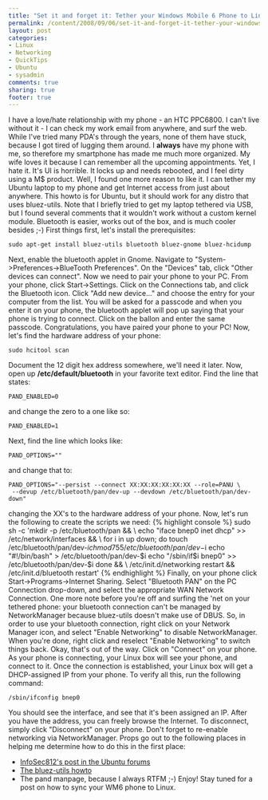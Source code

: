 ```yaml
---
title: "Set it and forget it: Tether your Windows Mobile 6 Phone to Linux"
permalink: /content/2008/09/06/set-it-and-forget-it-tether-your-windows-mobile-6-phone-linux
layout: post
categories:
- Linux
- Networking
- QuickTips
- Ubuntu
- sysadmin
comments: true
sharing: true
footer: true
---
```

I have a love/hate relationship with my phone - an HTC PPC6800. I can't live
without it - I can check my work email from anywhere, and surf the web. While
I've tried many PDA's through the years, none of them have stuck, because I
got tired of lugging them around. I **always** have my phone with me, so
therefore my smartphone has made me much more organized. My wife loves it
because I can remember all the upcoming appointments. Yet, I hate it. It's UI
is horrible. It locks up and needs rebooted, and I feel dirty using a M$
product. Well, I found one more reason to like it. I can tether my Ubuntu
laptop to my phone and get Internet access from just about anywhere. This
howto is for Ubuntu, but it should work for any distro that uses bluez-utils.
Note that I briefly tried to get my laptop tethered via USB, but I found
several comments that it wouldn't work without a custom kernel module.
Bluetooth is easier, works out of the box, and is much cooler besides ;-)
First things first, let's install the prerequisites:

    
    
    sudo apt-get install bluez-utils bluetooth bluez-gnome bluez-hcidump
    

Next, enable the bluetooth applet in Gnome. Navigate to
"System->Preferences->BlueTooth Preferences". On the "Devices" tab, click
"Other devices can connect". Now we need to pair your phone to your PC. From
your phone, click Start->Settings. Click on the Connections tab, and click the
Bluetooth icon. Click "Add new device..." and choose the entry for your
computer from the list. You will be asked for a passcode and when you enter it
on your phone, the bluetooth applet will pop up saying that your phone is
trying to connect. Click on the ballon and enter the same passcode.
Congratulations, you have paired your phone to your PC! Now, let's find the
hardware address of your phone:

    
    
    sudo hcitool scan
    

Document the 12 digit hex address somewhere, we'll need it later. Now, open up
**/etc/default/bluetooth** in your favorite text editor. Find the line that
states:

    
    
    PAND_ENABLED=0
    

and change the zero to a one like so:

    
    
    PAND_ENABLED=1
    

Next, find the line which looks like:

    
    
    PAND_OPTIONS=""
    

and change that to:

    
    
    PAND_OPTIONS="--persist --connect XX:XX:XX:XX:XX:XX --role=PANU \
     --devup /etc/bluetooth/pan/dev-up --devdown /etc/bluetooth/pan/dev-down"
    

changing the XX's to the hardware address of your phone. Now, let's run the
following to create the scripts we need: {% highlight console %} sudo sh -c
'mkdir -p /etc/bluetooth/pan && \ echo "iface bnep0 inet dhcp" >>
/etc/network/interfaces && \ for i in up down; do touch
/etc/bluetooth/pan/dev-$i chmod 755 /etc/bluetooth/pan/dev-$i echo
"#!/bin/bash" > /etc/bluetooth/pan/dev-$i echo "/sbin/if$i bnep0" >>
/etc/bluetooth/pan/dev-$i done && \ /etc/init.d/networking restart && \
/etc/init.d/bluetooth restart' {% endhighlight %} Finally, on your phone click
Start->Programs->Internet Sharing. Select "Bluetooth PAN" on the PC Connection
drop-down, and select the appropriate WAN Network Connection. One more note
before you're off and surfing the 'net on your tethered phone: your bluetooth
connection can't be managed by NetworkManager because bluez-utils doesn't make
use of DBUS. So, in order to use your bluetooth connection, right click on
your Network Manager icon, and select "Enable Networking" to disable
NetworkManager. When you're done, right click and reselect "Enable Networking"
to switch things back. Okay, that's out of the way. Click on "Connect" on your
phone. As your phone is connecting, your Linux box will see your phone, and
connect to it. Once the connection is established, your Linux box will get a
DHCP-assigned IP from your phone. To verify all this, run the following
command:

    
    
    /sbin/ifconfig bnep0
    

You should see the interface, and see that it's been assigned an IP. After you
have the address, you can freely browse the Internet. To disconnect, simply
click "Disconnect" on your phone. Don't forget to re-enable networking via
NetworkManager. Props go out to the following places in helping me determine
how to do this in the first place:

  * [InfoSec812's post in the Ubuntu forums](http://ubuntuforums.org/archive/index.php/t-598890.html)
  * [The bluez-utils howto](http://bluez.sourceforge.net/contrib/HOWTO-PAN)
  * The pand manpage, because I always RTFM ;-)
Enjoy! Stay tuned for a post on how to sync your WM6 phone to Linux.

